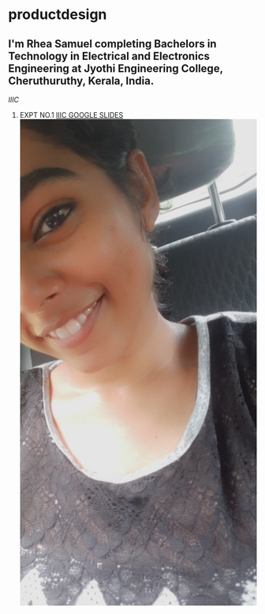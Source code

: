 # productdesign
## I'm Rhea Samuel completing Bachelors in Technology in Electrical and Electronics Engineering at Jyothi Engineering College, Cheruthuruthy, Kerala, India.
*IIIC*
1. EXPT NO.1
[IIIC GOOGLE SLIDES](https://docs.google.com/presentation/d/15kttG6q9OF8ZQdQctxyznKDVk9giiV-alGLJGl73WL0/edit?usp=sharing)
![my pic](https://github.com/Rheasamuel1/productdesign/blob/main/img/Snapchat-1243318014.jpg)
